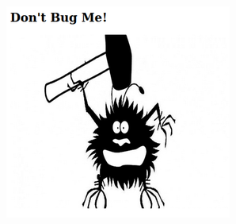 ![3a0e87a4c2d9cfca5953cf83a67e4311.png](../../../../../../_resources/3a0e87a4c2d9cfca5953cf83a67e4311.png)

